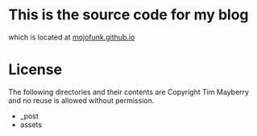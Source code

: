 # This is the source code for my blog

which is located at [mojofunk.github.io](mojofunk.github.io)

# License

The following directories and their contents are Copyright Tim Mayberry and no
reuse is allowed without permission.

* _post
* assets
